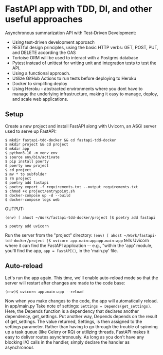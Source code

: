 
# FastAPI app with TDD, DI, and other useful approaches
Asynchronous summarization API with Test-Driven Development:

 - Using test-driven development approach
 - RESTful design principles, using the basic HTTP verbs: GET, POST, PUT, and DELETE according the OAS
 - Tortoise ORM will be used to interact with a Postgres database
 - Pytest instead of unittest for writing unit and integration tests to test the API. 
 - Using a functional approach.
 - Utilize GitHub Actions to run tests before deploying to Heroku
 - Docker to simplifing deploy
 - Using Heroku - abstracted environments where you dont have to manage the underlying infrastructure, 
making it easy to manage, deploy, and scale web applications.

## Setup
Create a new project and install FastAPI along with Uvicorn, an ASGI server used to serve up FastAPI:

    $ mkdir fastapi-tdd-docker && cd fastapi-tdd-docker
    $ mkdir project && cd project
    $ mkdir app
    $ python3.10 -m venv env
    $ source env/bin/activate
    $ pip install poerty
    $ poerty new project
    $ cd project 
    $ mv * to subfolder
    $ rm project
    $ poetry add fastapi 
    $ poetry export -f requirements.txt --output requirements.txt
    $ chmod +x project/entrypoint.sh
    $ docker-compose up -d --build
    $ docker-compose logs web
    
OUTPUT:

    (env) [ ahost ~/Work/fastapi-tdd-docker/project ]$ poetry add fastapi
    
    $ poetry add uvicorn

Run the server from the "project" directory:
`(env) [ ahost ~/Work/fastapi-tdd-docker/project ]$ uvicorn app.main:appapp.main:app` 
tells Uvicorn where it can find the FastAPI application -- e.g., "within the 'app' module, you'll find the app, `app = FastAPI()`, in the 'main.py' file.

## Auto-reload
Let's run the app again. This time, we'll enable auto-reload mode so that the server will restart after changes are made to the code base:

    (env)$ uvicorn app.main:app --reload

Now when you make changes to the code, the app will automatically reload. 
in app/main.py 
Take note of settings: `Settings = Depends(get_settings)`. 
Here, the Depends function is a dependency that declares another dependency, get_settings. 
Put another way, Depends depends on the result of get_settings. 
The value returned, Settings, is then assigned to the settings parameter.
Rather than having to go through the trouble of spinning up a task queue (like Celery or RQ) or utilizing threads, 
FastAPI makes it easy to deliver routes asynchronously. 
As long as you don't have any blocking I/O calls in the handler, simply declare the handler as asynchronous
